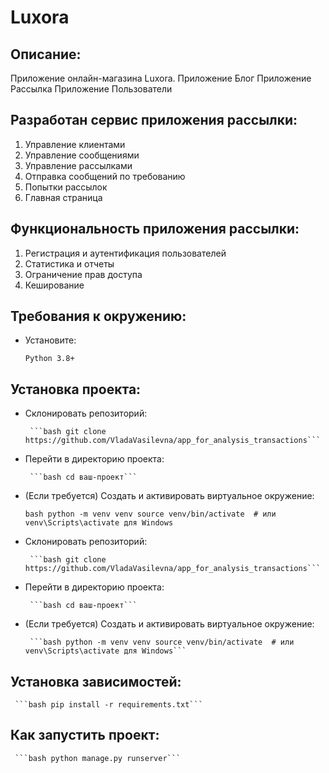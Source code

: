# Luxora

## Описание:

Приложение онлайн-магазина Luxora.
Приложение Блог
Приложение Рассылка
Приложение Пользователи

## Разработан сервис приложения рассылки:

1. Управление клиентами
2. Управление сообщениями
3. Управление рассылками
4. Отправка сообщений по требованию
5. Попытки рассылок
6. Главная страница

## Функциональность приложения рассылки:

1. Регистрация и аутентификация пользователей
2. Статистика и отчеты
3. Ограничение прав доступа
4. Кеширование
   
## Требования к окружению:

   - Установите:

     ```Python 3.8+```

## Установка проекта:

- Склонировать репозиторий:

       ```bash git clone https://github.com/VladaVasilevna/app_for_analysis_transactions```

- Перейти в директорию проекта:

       ```bash cd ваш-проект```

- (Если требуется) Создать и активировать виртуальное окружение:

  ```bash python -m venv venv source venv/bin/activate  # или venv\Scripts\activate для Windows```

- Склонировать репозиторий:

       ```bash git clone https://github.com/VladaVasilevna/app_for_analysis_transactions```

- Перейти в директорию проекта:

       ```bash cd ваш-проект```

- (Если требуется) Создать и активировать виртуальное окружение:

       ```bash python -m venv venv source venv/bin/activate  # или venv\Scripts\activate для Windows```

## Установка зависимостей:

     ```bash pip install -r requirements.txt```



## Как запустить проект:

     ```bash python manage.py runserver```
